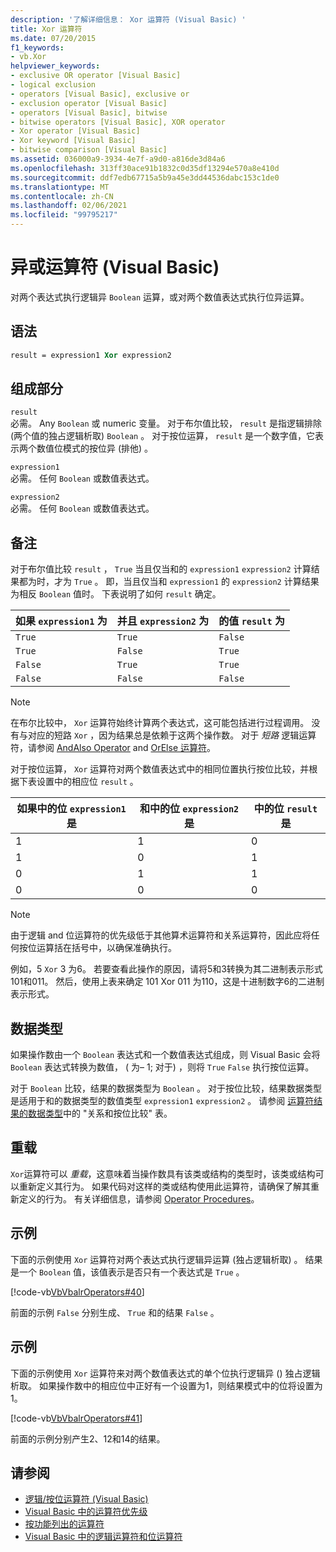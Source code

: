 ```yaml
---
description: '了解详细信息： Xor 运算符 (Visual Basic) '
title: Xor 运算符
ms.date: 07/20/2015
f1_keywords:
- vb.Xor
helpviewer_keywords:
- exclusive OR operator [Visual Basic]
- logical exclusion
- operators [Visual Basic], exclusive or
- exclusion operator [Visual Basic]
- operators [Visual Basic], bitwise
- bitwise operators [Visual Basic], XOR operator
- Xor operator [Visual Basic]
- Xor keyword [Visual Basic]
- bitwise comparison [Visual Basic]
ms.assetid: 036000a9-3934-4e7f-a9d0-a816de3d84a6
ms.openlocfilehash: 313ff30ace91b1832c0d35df13294e570a8e410d
ms.sourcegitcommit: ddf7edb67715a5b9a45e3dd44536dabc153c1de0
ms.translationtype: MT
ms.contentlocale: zh-CN
ms.lasthandoff: 02/06/2021
ms.locfileid: "99795217"
---
```

# <a name="xor-operator-visual-basic"></a>异或运算符 (Visual Basic)

对两个表达式执行逻辑异 `Boolean` 运算，或对两个数值表达式执行位异运算。  
  
## <a name="syntax"></a>语法  
  
```vb  
result = expression1 Xor expression2  
```  
  
## <a name="parts"></a>组成部分  

 `result`  
 必需。 Any `Boolean` 或 numeric 变量。 对于布尔值比较， `result` 是指逻辑排除 (两个值的独占逻辑析取) `Boolean` 。 对于按位运算， `result` 是一个数字值，它表示两个数值位模式的按位异 (排他) 。  
  
 `expression1`  
 必需。 任何 `Boolean` 或数值表达式。  
  
 `expression2`  
 必需。 任何 `Boolean` 或数值表达式。  
  
## <a name="remarks"></a>备注  

 对于布尔值比较 `result` ， `True` 当且仅当和的 `expression1` `expression2` 计算结果都为时，才为 `True` 。 即，当且仅当和 `expression1` 的 `expression2` 计算结果为相反 `Boolean` 值时。 下表说明了如何 `result` 确定。  
  
|如果 `expression1` 为 |并且 `expression2` 为|的值 `result` 为|  
|-------------------------|--------------------------|------------------------------|  
|`True`|`True`|`False`|  
|`True`|`False`|`True`|  
|`False`|`True`|`True`|  
|`False`|`False`|`False`|  
  
> [!NOTE]
> 在布尔比较中， `Xor` 运算符始终计算两个表达式，这可能包括进行过程调用。 没有与对应的短路 `Xor` ，因为结果总是依赖于这两个操作数。 对于 *短路* 逻辑运算符，请参阅 [AndAlso Operator](andalso-operator.md) and [OrElse 运算符](orelse-operator.md)。  
  
 对于按位运算， `Xor` 运算符对两个数值表达式中的相同位置执行按位比较，并根据下表设置中的相应位 `result` 。  
  
|如果中的位 `expression1` 是|和中的位 `expression2` 是|中的位 `result` 是|  
|--------------------------------|---------------------------------|----------------------------|  
|1|1|0|  
|1|0|1|  
|0|1|1|  
|0|0|0|  
  
> [!NOTE]
> 由于逻辑 and 位运算符的优先级低于其他算术运算符和关系运算符，因此应将任何按位运算括在括号中，以确保准确执行。  
  
 例如，5 `Xor` 3 为6。 若要查看此操作的原因，请将5和3转换为其二进制表示形式101和011。 然后，使用上表来确定 101 Xor 011 为110，这是十进制数字6的二进制表示形式。  
  
## <a name="data-types"></a>数据类型  

 如果操作数由一个 `Boolean` 表达式和一个数值表达式组成，则 Visual Basic 会将 `Boolean` 表达式转换为数值， ( 为– 1; 对于) ，则将 `True` `False` 执行按位运算。  
  
 对于 `Boolean` 比较，结果的数据类型为 `Boolean` 。 对于按位比较，结果数据类型是适用于和的数据类型的数值类型 `expression1` `expression2` 。 请参阅 [运算符结果的数据类型](data-types-of-operator-results.md)中的 "关系和按位比较" 表。  
  
## <a name="overloading"></a>重载  

 `Xor`运算符可以 *重载*，这意味着当操作数具有该类或结构的类型时，该类或结构可以重新定义其行为。 如果代码对这样的类或结构使用此运算符，请确保了解其重新定义的行为。 有关详细信息，请参阅 [Operator Procedures](../../programming-guide/language-features/procedures/operator-procedures.md)。  
  
## <a name="example"></a>示例  

 下面的示例使用 `Xor` 运算符对两个表达式执行逻辑异运算 (独占逻辑析取) 。 结果是一个 `Boolean` 值，该值表示是否只有一个表达式是 `True` 。  
  
 [!code-vb[VbVbalrOperators#40](~/samples/snippets/visualbasic/VS_Snippets_VBCSharp/VbVbalrOperators/VB/Class1.vb#40)]  
  
 前面的示例 `False` 分别生成、 `True` 和的结果 `False` 。  
  
## <a name="example"></a>示例  

 下面的示例使用 `Xor` 运算符来对两个数值表达式的单个位执行逻辑异 () 独占逻辑析取。 如果操作数中的相应位中正好有一个设置为1，则结果模式中的位将设置为1。  
  
 [!code-vb[VbVbalrOperators#41](~/samples/snippets/visualbasic/VS_Snippets_VBCSharp/VbVbalrOperators/VB/Class1.vb#41)]  
  
 前面的示例分别产生2、12和14的结果。  
  
## <a name="see-also"></a>请参阅

- [逻辑/按位运算符 (Visual Basic)](logical-bitwise-operators.md)
- [Visual Basic 中的运算符优先级](operator-precedence.md)
- [按功能列出的运算符](operators-listed-by-functionality.md)
- [Visual Basic 中的逻辑运算符和位运算符](../../programming-guide/language-features/operators-and-expressions/logical-and-bitwise-operators.md)
